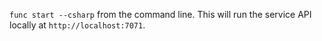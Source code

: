 `func start --csharp` from the command line. This will run the service API locally at `http://localhost:7071`.

